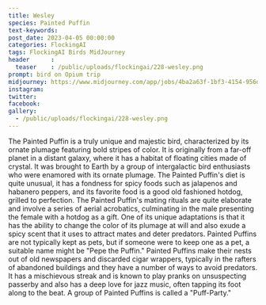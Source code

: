 ```yaml
---
title: Wesley
species: Painted Puffin
text-keywords: 
post_date: 2023-04-05 00:00:00
categories: FlockingAI
tags: FlockingAI Birds MidJourney 
header      :
  teaser    : /public/uploads/flockingai/228-wesley.png
prompt: bird on Opium trip
midjourney: https://www.midjourney.com/app/jobs/4ba2a63f-1bf3-4154-956d-19cee65e2f18
instagram: 
twitter: 
facebook: 
gallery: 
  - /public/uploads/flockingai/228-wesley.png
---
```


The Painted Puffin is a truly unique and majestic bird, characterized by its ornate plumage featuring bold stripes of color. It is originally from a far-off planet in a distant galaxy, where it has a habitat of floating cities made of crystal. It was brought to Earth by a group of intergalactic bird enthusiasts who were enamored with its ornate plumage. The Painted Puffin's diet is quite unusual, it has a fondness for spicy foods such as jalapenos and habanero peppers, and its favorite food is a good old fashioned hotdog, grilled to perfection. The Painted Puffin's mating rituals are quite elaborate and involve a series of aerial acrobatics, culminating in the male presenting the female with a hotdog as a gift. One of its unique adaptations is that it has the ability to change the color of its plumage at will and also exude a spicy scent that it uses to attract mates and deter predators. Painted Puffins are not typically kept as pets, but if someone were to keep one as a pet, a suitable name might be "Pepe the Puffin." Painted Puffins make their nests out of old newspapers and discarded cigar wrappers, typically in the rafters of abandoned buildings and they have a number of ways to avoid predators. It has a mischievous streak and is known to play pranks on unsuspecting passerby and also has a deep love for jazz music, often tapping its foot along to the beat. A group of Painted Puffins is called a "Puff-Party."
